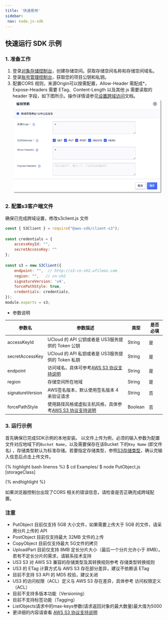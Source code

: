 ```yaml
--- 
title: '快速使用'
sidebar:
 nav: node.js-sdk
---
```


## 快速运行 SDK 示例
### 1. 准备工作
1. 登录[对象存储控制台](https://console.ucloud.cn/ufile/ufile)，创建存储空间。获取存储空间名称和存储空间域名。
2. 登录[账号管理控制台](https://console.ucloud.cn/uaccount/api_manage)，获取您的项目公钥和私钥。
3. 配置CORS 规则，来源Origin可以按需配置，Allow-Header 需配成*，Expose-Headers 需要 ETag、Content-Length 以及其他 js 需要读取的 header 字段，如下图所示。操作详情请参见[设置跨域访问](https://docs.ucloud.cn/ufile/guide/cors)文档。
![image-cors](img/cors.png)

### 2. 配置s3客户端文件
  确保已完成跨域设置，修改s3client.js 文件

    
```javascript
const { S3Client } = require("@aws-sdk/client-s3");

const credentials = {
    accessKeyId: "", 
    secretAccessKey: ""
};

const s3 = new S3Client({
    endpoint: "",  // http://s3-cn-sh2.ufileos.com
    region: "",   // cn-sh2
    signatureVersion: 'v4',
    forcePathStyle: true,   
    credentials: credentials,   
});
module.exports = s3;


```

* 参数说明

| 参数名            | 参数描述                                                                 | 类型     | 是否必填 |
| ----------------- | ----------------------------------------------------------------------- | -------- | -------- |
| accessKeyId       | UCloud 的 API 公钥或者是 US3服务提供的 Token 公钥                       | String   | 是        |
| secretAccessKey   | UCloud 的 API 私钥或者是 US3服务提供的 Token 私钥                       | String   | 是        |
| endpoint          | 访问域名，具体可参考[AWS S3 协议支持说明](https://docs.ucloud.cn/ufile/s3/s3_introduction)                                 | String   | 是        |
| region            | 存储空间所在地域                                                       | String   | 是        |
| signatureVersion  | AWS签名版本，默认使用签名版本 4 来验证请求                             | String   | 否        |
| forcePathStyle    | 使用路径风格或虚拟主机风格，具体参考[AWS S3 协议支持说明](https://docs.ucloud.cn/ufile/s3/s3_introduction)                | Boolean  | 否        |

### 3. 运行示例
首先确保已完成SDK示例的本地安装。
以文件上传为例，必须的输入参数为配置文件对应地域下的`Bucket Name`，以及需要保存在该Bucket 下的`Key Name` (即文件名) ，存储类型默认为标准存储。若要指定存储类型，参照[S3存储类型](https://docs.ucloud.cn/ufile/s3/s3_introduction)，确认完输入信息后点击上传文件。

<div class="copyable" markdown="1">
{% highlight bash linenos %}
$ cd Examples/
$ node PutObject.js <bucketName> <keyName> <filePath> [storageClass]


{% endhighlight %}
</div>

如果浏览器控制台出现了CORS 相关的错误信息，请检查是否正确完成跨域配置。
	
### 注意
* PutObject 目前仅支持 5GB 大小文件，如果需要上传大于 5GB 的文件，请采用分片上传的 API
* PostObject 目前仅支持最大 32MB 文件的上传
* CopyObject 目前仅支持最大 5G文件的拷贝
* UploadPart 目前仅支持 8MB 定长分片大小（最后一个分片允许小于 8MB）。若有不定长分片的需求，请联系技术支持
* US3 S3 对 AWS S3 兼容的存储类型及其转换规则参考 存储类型转换规则
* US3 的 ETag 计算方式与 AWS S3 存在部分差异，建议不依赖该 ETag
* 目前不支持 S3 API 的 MD5 校验，建议关闭
* US3 的访问权限（ACL）定义与 AWS S3 存在差异，具体参考 访问权限定义（ACL）
* 目前不支持多版本功能（Versioning）
* 目前不支持标签功能（Tagging）
* ListObjects请求中的max-keys参数(请求返回对象的最大数量)最大值为5000
* 更详细的内容请查看 [AWS S3 协议支持说明](https://docs.ucloud.cn/ufile/s3/s3_introduction)



